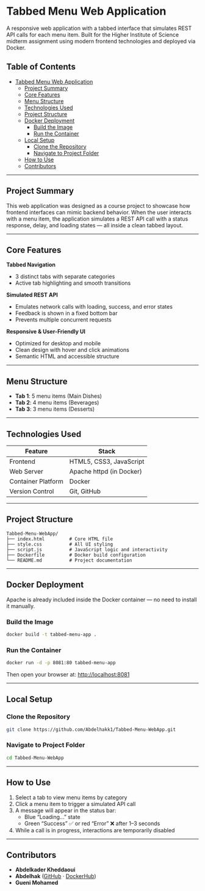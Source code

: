 # Tabbed Menu Web Application

A responsive web application with a tabbed interface that simulates REST API calls for each menu item. Built for the Higher Institute of Science midterm assignment using modern frontend technologies and deployed via Docker.

## Table of Contents

- [Tabbed Menu Web Application](#tabbed-menu-web-application)
  - [Project Summary](#project-summary)
  - [Core Features](#core-features)
  - [Menu Structure](#menu-structure)
  - [Technologies Used](#technologies-used)
  - [Project Structure](#project-structure)
  - [Docker Deployment](#docker-deployment)
    - [Build the Image](#build-the-image)
    - [Run the Container](#run-the-container)
  - [Local Setup](#local-setup)
    - [Clone the Repository](#clone-the-repository)
    - [Navigate to Project Folder](#navigate-to-project-folder)
  - [How to Use](#how-to-use)
  - [Contributors](#contributors)

---

## Project Summary

This web application was designed as a course project to showcase how frontend interfaces can mimic backend behavior. When the user interacts with a menu item, the application simulates a REST API call with a status response, delay, and loading states — all inside a clean tabbed layout.

---

## Core Features

**Tabbed Navigation**
- 3 distinct tabs with separate categories
- Active tab highlighting and smooth transitions

**Simulated REST API**
- Emulates network calls with loading, success, and error states
- Feedback is shown in a fixed bottom bar
- Prevents multiple concurrent requests

**Responsive & User-Friendly UI**
- Optimized for desktop and mobile
- Clean design with hover and click animations
- Semantic HTML and accessible structure

---

## Menu Structure

- **Tab 1**: 5 menu items (Main Dishes)  
- **Tab 2**: 4 menu items (Beverages)  
- **Tab 3**: 3 menu items (Desserts)

---

## Technologies Used

| Feature            | Stack                  |
|--------------------|------------------------|
| Frontend           | HTML5, CSS3, JavaScript|
| Web Server         | Apache httpd (in Docker) |
| Container Platform | Docker                 |
| Version Control    | Git, GitHub            |

---

## Project Structure

```text
Tabbed-Menu-WebApp/
├── index.html         # Core HTML file
├── style.css          # All UI styling
├── script.js          # JavaScript logic and interactivity
├── Dockerfile         # Docker build configuration
└── README.md          # Project documentation
```

---

## Docker Deployment

Apache is already included inside the Docker container — no need to install it manually.

### Build the Image
```bash
docker build -t tabbed-menu-app .
```

### Run the Container
```bash
docker run -d -p 8081:80 tabbed-menu-app
```

Then open your browser at: [http://localhost:8081](http://localhost:8081)

---

## Local Setup

### Clone the Repository
```bash
git clone https://github.com/Abdelhakk1/Tabbed-Menu-WebApp.git
```

### Navigate to Project Folder
```bash
cd Tabbed-Menu-WebApp
```

---

## How to Use

1. Select a tab to view menu items by category
2. Click a menu item to trigger a simulated API call
3. A message will appear in the status bar:
   - Blue “Loading...” state
   - Green “Success” ✅ or red “Error” ❌ after 1–3 seconds
4. While a call is in progress, interactions are temporarily disabled

---

## Contributors

- **Abdelkader Kheddaoui**
- **Abdelhak** ([GitHub](https://github.com/Abdelhakk1) · [DockerHub](https://hub.docker.com/u/abdellhak))
- **Gueni Mohamed**

